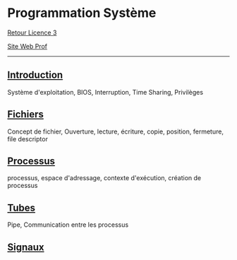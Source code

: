 # Programmation Système

[Retour Licence 3](https://mcheungsen.github.io/cours/ "Licence 3")

[Site Web Prof](https://gforgeron.gitlab.io/progsys/)

---- 

## [Introduction](progsys-1.md)
Système d'exploitation, BIOS, Interruption, Time Sharing, Privilèges

## [Fichiers](progsys-2.md)
Concept de fichier, Ouverture, lecture, écriture, copie, position, fermeture, file descriptor

## [Processus](progsys-3.md)
processus, espace d'adressage, contexte d'exécution, création de processus

## [Tubes](progsys-4.md)
Pipe, Communication entre les processus

## [Signaux](progsys-5.md)
